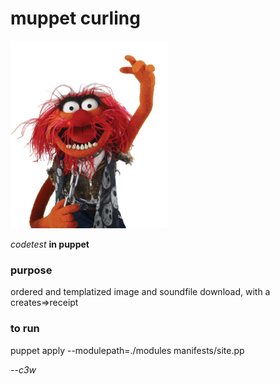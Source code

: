 # muppet curling

![_animal](https://raw.githubusercontent.com/c3w/muppet-curling/master/_animal.png)

*codetest* **in puppet**

### purpose
ordered and templatized image and soundfile download, with a creates=>receipt

### to run
puppet apply --modulepath=./modules manifests/site.pp

*--c3w*
